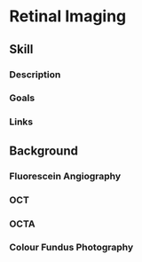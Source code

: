 # Retinal Imaging

## Skill

### Description

### Goals


### Links


## Background


### Fluorescein Angiography


### OCT



### OCTA


### Colour Fundus Photography 